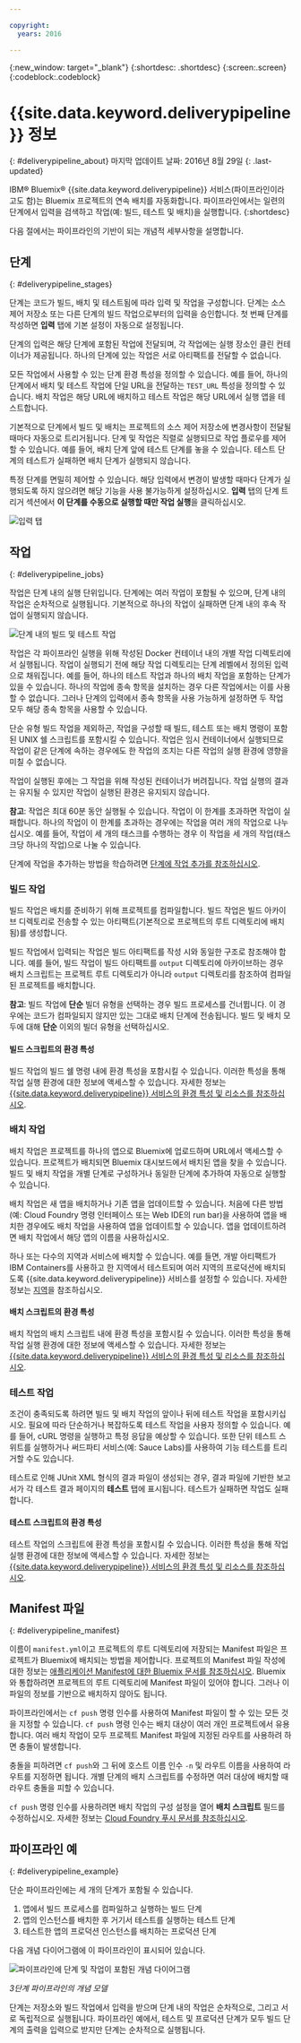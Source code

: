 ```yaml
---

copyright:
  years: 2016

---
```


{:new_window: target="_blank"}
{:shortdesc: .shortdesc}
{:screen:.screen}
{:codeblock:.codeblock}


# {{site.data.keyword.deliverypipeline}} 정보
{: #deliverypipeline_about}
마지막 업데이트 날짜: 2016년 8월 29일
{: .last-updated}

IBM&reg; Bluemix&reg; {{site.data.keyword.deliverypipeline}} 서비스(파이프라인이라고도 함)는 Bluemix 프로젝트의 연속 배치를 자동화합니다. 파이프라인에서는 일련의 단계에서 입력을 검색하고 작업(예: 빌드, 테스트 및 배치)을 실행합니다.
{:shortdesc}

다음 절에서는 파이프라인의 기반이 되는 개념적 세부사항을 설명합니다. 

## 단계
{: #deliverypipeline_stages}

단계는 코드가 빌드, 배치 및 테스트됨에 따라 입력 및 작업을 구성합니다. 단계는 소스 제어 저장소 또는 다른 단계의 빌드 작업으로부터의 입력을 승인합니다. 첫 번째 단계를 작성하면 **입력** 탭에 기본 설정이 자동으로 설정됩니다.

단계의 입력은 해당 단계에 포함된 작업에 전달되며, 각 작업에는 실행 장소인 클린 컨테이너가 제공됩니다. 하나의 단계에 있는 작업은 서로 아티팩트를 전달할 수 없습니다.

모든 작업에서 사용할 수 있는 단계 환경 특성을 정의할 수 있습니다. 예를 들어, 하나의 단계에서 배치 및 테스트 작업에 단일 URL을 전달하는 `TEST_URL` 특성을 정의할 수 있습니다. 배치 작업은 해당 URL에 배치하고 테스트 작업은 해당 URL에서 실행 앱을 테스트합니다.

기본적으로 단계에서 빌드 및 배치는 프로젝트의 소스 제어 저장소에 변경사항이 전달될 때마다 자동으로 트리거됩니다. 단계 및 작업은 직렬로 실행되므로 작업 플로우를 제어할 수 있습니다. 예를 들어, 배치 단계 앞에 테스트 단계를 놓을 수 있습니다. 테스트 단계의 테스트가 실패하면 배치 단계가 실행되지 않습니다.

특정 단계를 면밀히 제어할 수 있습니다. 해당 입력에서 변경이 발생할 때마다 단계가 실행되도록 하지 않으려면 해당 기능을 사용 불가능하게 설정하십시오. **입력** 탭의 단계 트리거 섹션에서 **이 단계를 수동으로 실행할 때만 작업 실행**을 클릭하십시오.

![입력 탭](./images/input_tab_only_execute.png)

## 작업
{: #deliverypipeline_jobs}

작업은 단계 내의 실행 단위입니다. 단계에는 여러 작업이 포함될 수 있으며, 단계 내의 작업은 순차적으로 실행됩니다. 기본적으로 하나의 작업이 실패하면 단계 내의 후속 작업이 실행되지 않습니다.

![단계 내의 빌드 및 테스트 작업](./images/jobs.png)

작업은 각 파이프라인 실행을 위해 작성된 Docker 컨테이너 내의 개별 작업 디렉토리에서 실행됩니다. 작업이 실행되기 전에 해당 작업 디렉토리는 단계 레벨에서 정의된 입력으로 채워집니다. 예를 들어, 하나의 테스트 작업과 하나의 배치 작업을 포함하는 단계가 있을 수 있습니다. 하나의 작업에 종속 항목을 설치하는 경우 다른 작업에서는 이를 사용할 수 없습니다. 그러나 단계의 입력에서 종속 항목을 사용 가능하게 설정하면 두 작업 모두 해당 종속 항목을 사용할 수 있습니다.

단순 유형 빌드 작업을 제외하곤, 작업을 구성할 때 빌드, 테스트 또는 배치 명령이 포함된 UNIX 쉘 스크립트를 포함시킬 수 있습니다. 작업은 임시 컨테이너에서 실행되므로 작업이 같은 단계에 속하는 경우에도 한 작업의 조치는 다른 작업의 실행 환경에 영향을 미칠 수 없습니다.

작업이 실행된 후에는 그 작업을 위해 작성된 컨테이너가 버려집니다. 작업 실행의 결과는 유지될 수 있지만 작업이 실행된 환경은 유지되지 않습니다.

**참고**: 작업은 최대 60분 동안 실행될 수 있습니다. 작업이 이 한계를 초과하면 작업이 실패합니다. 하나의 작업이 이 한계를 초과하는 경우에는 작업을 여러 개의 작업으로 나누십시오. 예를 들어, 작업이 세 개의 태스크를 수행하는 경우 이 작업을 세 개의 작업(태스크당 하나의 작업)으로 나눌 수 있습니다.

단계에 작업을 추가하는 방법을 학습하려면 [단계에 작업 추가를 참조하십시오](./build_deploy.html#deliverypipeline_add_job).

### 빌드 작업

빌드 작업은 배치를 준비하기 위해 프로젝트를 컴파일합니다. 빌드 작업은 빌드 아카이브 디렉토리로 전송할 수 있는 아티팩트(기본적으로 프로젝트의 루트 디렉토리에 배치됨)를 생성합니다.

빌드 작업에서 입력되는 작업은 빌드 아티팩트를 작성 시와 동일한 구조로 참조해야 합니다. 예를 들어, 빌드 작업이 빌드 아티팩트를 `output` 디렉토리에 아카이브하는 경우 배치 스크립트는 프로젝트 루트 디렉토리가 아니라 `output` 디렉토리를 참조하여 컴파일된 프로젝트를 배치합니다.

**참고**: 빌드 작업에 **단순** 빌더 유형을 선택하는 경우 빌드 프로세스를 건너뜁니다. 이 경우에는 코드가 컴파일되지 않지만 있는 그대로 배치 단계에 전송됩니다. 빌드 및 배치 모두에 대해 **단순** 이외의 빌더 유형을 선택하십시오.

#### 빌드 스크립트의 환경 특성
빌드 작업의 빌드 쉘 명령 내에 환경 특성을 포함시킬 수 있습니다. 이러한 특성을 통해 작업 실행 환경에 대한 정보에 액세스할 수 있습니다. 자세한 정보는 [{{site.data.keyword.deliverypipeline}} 서비스의 환경 특성 및 리소스를 참조하십시오](./deploy_var.html).

### 배치 작업

배치 작업은 프로젝트를 하나의 앱으로 Bluemix에 업로드하며 URL에서 액세스할 수 있습니다. 프로젝트가 배치되면 Bluemix 대시보드에서 배치된 앱을 찾을 수 있습니다. 빌드 및 배치 작업을 개별 단계로 구성하거나 동일한 단계에 추가하여 자동으로 실행할 수 있습니다.

배치 작업은 새 앱을 배치하거나 기존 앱을 업데이트할 수 있습니다. 처음에 다른 방법(예: Cloud Foundry 명령 인터페이스 또는 Web IDE의 run bar)을 사용하여 앱을 배치한 경우에도 배치 작업을 사용하여 앱을 업데이트할 수 있습니다. 앱을 업데이트하려면 배치 작업에서 해당 앱의 이름을 사용하십시오.

하나 또는 다수의 지역과 서비스에 배치할 수 있습니다. 예를 들면, 개발 아티팩트가 IBM Containers를 사용하고 한 지역에서 테스트되며 여러 지역의 프로덕션에 배치되도록 {{site.data.keyword.deliverypipeline}} 서비스를 설정할 수 있습니다. 자세한 정보는
				[지역](../../overview/index.html#ov_intro__reg)을 참조하십시오.

#### 배치 스크립트의 환경 특성

배치 작업의 배치 스크립트 내에 환경 특성을 포함시킬 수 있습니다. 이러한 특성을 통해 작업 실행 환경에 대한 정보에 액세스할 수 있습니다. 자세한 정보는 [{{site.data.keyword.deliverypipeline}} 서비스의 환경 특성 및 리소스를 참조하십시오](./deploy_var.html).

### 테스트 작업
조건이 충족되도록 하려면 빌드 및 배치 작업의 앞이나 뒤에 테스트 작업을 포함시키십시오. 필요에 따라 단순하거나 복잡하도록 테스트 작업을 사용자 정의할 수 있습니다. 예를 들어, cURL 명령을 실행하고 특정 응답을 예상할 수 있습니다. 또한 단위 테스트 스위트를 실행하거나 써드파티 서비스(예: Sauce Labs)를 사용하여 기능 테스트를 트리거할 수도 있습니다.

테스트로 인해 JUnit XML 형식의 결과 파일이 생성되는 경우, 결과 파일에 기반한 보고서가 각 테스트 결과 페이지의 **테스트** 탭에 표시됩니다. 테스트가 실패하면 작업도 실패합니다.

#### 테스트 스크립트의 환경 특성

테스트 작업의 스크립트에 환경 특성을 포함시킬 수 있습니다. 이러한 특성을 통해 작업 실행 환경에 대한 정보에 액세스할 수 있습니다. 자세한 정보는 [{{site.data.keyword.deliverypipeline}} 서비스의 환경 특성 및 리소스를 참조하십시오](./deploy_var.html).

## Manifest 파일
{: #deliverypipeline_manifest}

이름이 `manifest.yml`이고 프로젝트의 루트 디렉토리에 저장되는 Manifest 파일은 프로젝트가 Bluemix에 배치되는 방법을 제어합니다. 프로젝트의 Manifest 파일 작성에 대한 정보는 [애플리케이션 Manifest에 대한 Bluemix 문서를 참조하십시오](https://www.ng.bluemix.net/docs/manageapps/deployingapps.html#appmanifest). Bluemix와 통합하려면 프로젝트의 루트 디렉토리에 Manifest 파일이 있어야 합니다. 그러나 이 파일의 정보를 기반으로 배치하지 않아도 됩니다.

파이프라인에서는 `cf push` 명령 인수를 사용하여 Manifest 파일이 할 수 있는 모든 것을 지정할 수 있습니다. `cf push` 명령 인수는 배치 대상이 여러 개인 프로젝트에서 유용합니다. 여러 배치 작업이 모두 프로젝트 Manifest 파일에 지정된 라우트를 사용하려 하면 충돌이 발생합니다.

충돌을 피하려면 `cf push`와 그 뒤에 호스트 이름 인수 `-n` 및 라우트 이름을 사용하여 라우트를 지정하면 됩니다. 개별 단계의 배치 스크립트를 수정하면 여러 대상에 배치할 때 라우트 충돌을 피할 수 있습니다.

`cf push` 명령 인수를 사용하려면 배치 작업의 구성 설정을 열어 **배치 스크립트** 필드를 수정하십시오. 자세한 정보는 [Cloud Foundry 푸시 문서를 참조하십시오](http://docs.cloudfoundry.org/devguide/installcf/whats-new-v6.html#push).

## 파이프라인 예
{: #deliverypipeline_example}

단순 파이프라인에는 세 개의 단계가 포함될 수 있습니다. 

1. 앱에서 빌드 프로세스를 컴파일하고 실행하는 빌드 단계
2. 앱의 인스턴스를 배치한 후 거기서 테스트를 실행하는 테스트 단계
3. 테스트한 앱의 프로덕션 인스턴스를 배치하는 프로덕션 단계

다음 개념 다이어그램에 이 파이프라인이 표시되어 있습니다. 

![파이프라인에 단계 및 작업이 포함된 개념 다이어그램](./images/diagram.jpg)

*3단계 파이프라인의 개념 모델*

단계는 저장소와 빌드 작업에서 입력을 받으며 단계 내의 작업은 순차적으로, 그리고 서로 독립적으로 실행됩니다. 파이프라인 예에서, 테스트 및 프로덕션 단계가 모두 빌드 단계의 출력을 입력으로 받지만 단계는 순차적으로 실행됩니다.

<!--
[1]: https://www.ng.bluemix.net/docs/manageapps/deployingapps.html#appmanifest
[2]: https://www.ng.bluemix.net/docs/#services/DeliveryPipeline/index.html#getstartwithCD
[3]: http://docs.cloudfoundry.org/devguide/installcf/whats-new-v6.html#push
[4]: https://console.ng.bluemix.net/?ace_base=true/#/pricing/cloudOEPaneId=pricing
[5]: ./images/open_logs.png
[6]: #manifests
[7]: ./images/runbar-annotated-dark.png
[8]: ./images/input_tab_only_execute.png
[9]: ./images/deploy_to.png
[10]: ./images/view_logs_and_history.png
[11]: ./images/play_button.png
[12]: ./images/basicAnimate.gif
[13]: ./images/AddStage.png
[14]: ./images/AddJob.png
[15]: ./images/jobs.png
[16]: ./images/RunStage.png
[17]: https://www.ng.bluemix.net/docs/starters/container_pipeline.html#container_pipeline
[18]: ../../../tutorials/basicbuild
[19]: #add_stage
[20]: #add_job
[21]: ../deploy_ext
[22]: ./images/pipeline_settings_icon.png
[23]: https://www.ng.bluemix.net/docs/services/reqnsi.html#add_service
[24]: ../deploy_var
[25]: ./images/click_stage_run_number.png
[26]: ./images/diagram.jpg
-->

